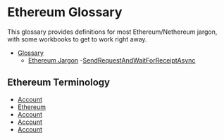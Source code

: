 Ethereum Glossary
=================

This glossary provides definitions for most Ethereum/Nethereum jargon,
with some workbooks to get to work right away.

<!-- TOC -->
-   [Glossary](#glossary)
    -   [Ethereum Jargon](#ethereum-jargon)
        -[SendRequestAndWaitForReceiptAsync](#sendrequestandwaitforreceiptasync)

<!-- /TOC -->
Ethereum Terminology
--------------------

-   [Account](Ethereum-glossary-for-newbies/account.md)
-   [Ethereum](Ethereum-glossary-for-newbies/accoun.md)
-   [Account](Ethereum-glossary-for-newbies/account.md)
-   [Account](Ethereum-glossary-for-newbies/account.md)
-   [Account](Ethereum-glossary-for-newbies/account.md)

